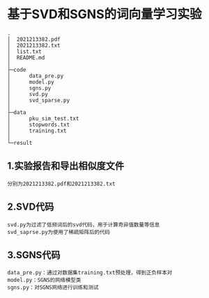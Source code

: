 # 基于SVD和SGNS的词向量学习实验

```
.
│  2021213382.pdf
│  2021213382.txt
│  list.txt
│  README.md
│  
├─code
│      data_pre.py
│      model.py
│      sgns.py
│      svd.py
│      svd_sparse.py
│      
├─data
│      pku_sim_test.txt
│      stopwords.txt
│      training.txt
│      
└─result
```
## 1.实验报告和导出相似度文件
    分别为2021213382.pdf和2021213382.txt
## 2.SVD代码
    svd.py为过滤了低频词后的svd代码，用于计算奇异值数量等信息
    svd_saprse.py为使用了稀疏矩阵后的代码
## 3.SGNS代码
    data_pre.py：通过对数据集training.txt预处理，得到正负样本对
    model.py：SGNS的网络模型类
    sgns.py：对SGNS网络进行训练和测试


